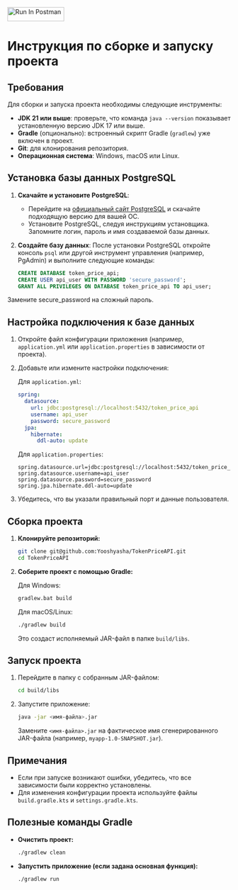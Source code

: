 [<img src="https://run.pstmn.io/button.svg" alt="Run In Postman" style="width: 128px; height: 32px;">](https://app.getpostman.com/run-collection/31978243-0f915346-d37a-41cc-ab5f-2de7d39b4939?action=collection%2Ffork&source=rip_markdown&collection-url=entityId%3D31978243-0f915346-d37a-41cc-ab5f-2de7d39b4939%26entityType%3Dcollection%26workspaceId%3D51272742-5e39-48c4-a588-b73f889a4d56)

# Инструкция по сборке и запуску проекта

## Требования

Для сборки и запуска проекта необходимы следующие инструменты:

- **JDK 21 или выше**: проверьте, что команда `java --version` показывает установленную версию JDK 17 или выше.
- **Gradle** (опционально): встроенный скрипт Gradle (`gradlew`) уже включен в проект.
- **Git**: для клонирования репозитория.
- **Операционная система**: Windows, macOS или Linux.

## Установка базы данных PostgreSQL

1. **Скачайте и установите PostgreSQL**:
   - Перейдите на [официальный сайт PostgreSQL](https://www.postgresql.org/download/) и скачайте подходящую версию для вашей ОС.
   - Установите PostgreSQL, следуя инструкциям установщика. Запомните логин, пароль и имя создаваемой базы данных.

2. **Создайте базу данных**:
   После установки PostgreSQL откройте консоль `psql` или другой инструмент управления (например, PgAdmin) и выполните следующие команды:
   ```sql
   CREATE DATABASE token_price_api;
   CREATE USER api_user WITH PASSWORD 'secure_password';
   GRANT ALL PRIVILEGES ON DATABASE token_price_api TO api_user;

Замените secure_password на сложный пароль.

## Настройка подключения к базе данных

1. Откройте файл конфигурации приложения (например, `application.yml` или `application.properties` в зависимости от проекта).

2. Добавьте или измените настройки подключения:

   Для `application.yml`:
   ```yaml
   spring:
     datasource:
       url: jdbc:postgresql://localhost:5432/token_price_api
       username: api_user
       password: secure_password
     jpa:
       hibernate:
         ddl-auto: update
   ```

   Для `application.properties`:
   ```properties
   spring.datasource.url=jdbc:postgresql://localhost:5432/token_price_api
   spring.datasource.username=api_user
   spring.datasource.password=secure_password
   spring.jpa.hibernate.ddl-auto=update
   ```

3. Убедитесь, что вы указали правильный порт и данные пользователя.

## Сборка проекта

1. **Клонируйте репозиторий:**

   ```bash
   git clone git@github.com:Yooshyasha/TokenPriceAPI.git
   cd TokenPriceAPI

2. **Соберите проект с помощью Gradle:**

   Для Windows:
   ```bash
   gradlew.bat build
   ```

   Для macOS/Linux:
   ```bash
   ./gradlew build
   ```

   Это создаст исполняемый JAR-файл в папке `build/libs`.

## Запуск проекта

1. Перейдите в папку с собранным JAR-файлом:

   ```bash
   cd build/libs
   ```

2. Запустите приложение:

   ```bash
   java -jar <имя-файла>.jar
   ```

   Замените `<имя-файла>.jar` на фактическое имя сгенерированного JAR-файла (например, `myapp-1.0-SNAPSHOT.jar`).

## Примечания

- Если при запуске возникают ошибки, убедитесь, что все зависимости были корректно установлены.
- Для изменения конфигурации проекта используйте файлы `build.gradle.kts` и `settings.gradle.kts`.

## Полезные команды Gradle

- **Очистить проект:**
  ```bash
  ./gradlew clean
  ```

- **Запустить приложение (если задана основная функция):**
  ```bash
  ./gradlew run
  ```
